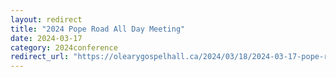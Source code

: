 ```yaml
---
layout: redirect
title: "2024 Pope Road All Day Meeting"
date: 2024-03-17
category: 2024conference
redirect_url: "https://olearygospelhall.ca/2024/03/18/2024-03-17-pope-road-all-day-meeting/"
---
```


